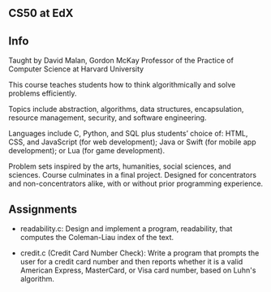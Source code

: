 ## CS50 at EdX
## Info
Taught by David Malan, Gordon McKay Professor of the Practice of Computer Science at Harvard University

This course teaches students how to think algorithmically and solve problems efficiently. 

Topics include abstraction, algorithms, data structures, encapsulation, resource management, security, and software engineering.

Languages include C, Python, and SQL plus students’ choice of: HTML, CSS, and JavaScript (for web development); Java or Swift (for mobile app development); or Lua (for game development). 

Problem sets inspired by the arts, humanities, social sciences, and sciences. Course culminates in a final project. Designed for concentrators and non-concentrators alike, with or without prior programming experience. 

## Assignments
- readability.c: Design and implement a program, readability, that computes the Coleman-Liau index of the text.

- credit.c (Credit Card Number Check): Write a program that prompts the user for a credit card number and then reports whether it is a valid American Express, MasterCard, or Visa card number, based on Luhn's algorithm. 
